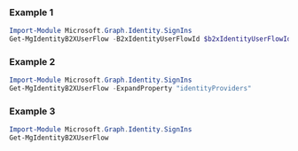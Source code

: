 ### Example 1
``` powershell
Import-Module Microsoft.Graph.Identity.SignIns
Get-MgIdentityB2XUserFlow -B2xIdentityUserFlowId $b2xIdentityUserFlowId
```
### Example 2
``` powershell
Import-Module Microsoft.Graph.Identity.SignIns
Get-MgIdentityB2XUserFlow -ExpandProperty "identityProviders" 
```
### Example 3
``` powershell
Import-Module Microsoft.Graph.Identity.SignIns
Get-MgIdentityB2XUserFlow
```
